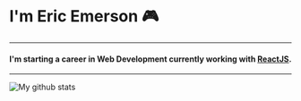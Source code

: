 <h1>I'm Eric Emerson 🎮</h1>
<hr>
<h4>I'm starting a career in Web Development currently working with <a href="https://github.com/reactjs">ReactJS</a>.</h4>
<hr>
<img align="center" src="https://github-readme-stats.anuraghazra1.vercel.app/api?username=kupoapo&show_icons=true&line_height=27&include_all_commits=true" alt="My github stats" />



<!--
**kupoapo/kupoapo** is a ✨ _special_ ✨ repository because its `README.md` (this file) appears on your GitHub profile.

Here are some ideas to get you started:

- 🔭 I’m currently working on ...
- 🌱 I’m currently learning ...
- 👯 I’m looking to collaborate on ...
- 🤔 I’m looking for help with ...
- 💬 Ask me about ...
- 📫 How to reach me: ...
- 😄 Pronouns: ...
- ⚡ Fun fact: ...
-->
